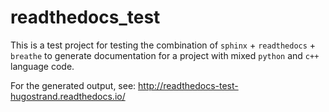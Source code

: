 readthedocs_test
================

This is a test project for testing the combination of `sphinx` + `readthedocs` + `breathe` to generate documentation for a project with mixed `python` and `c++` language code.

For the generated output, see:
http://readthedocs-test-hugostrand.readthedocs.io/
